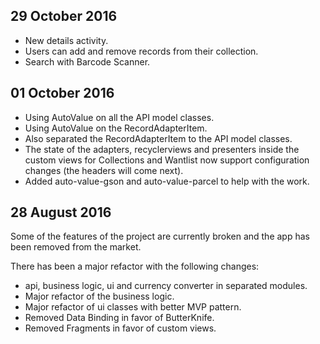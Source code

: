 ## 29 October 2016

- New details activity.
- Users can add and remove records from their collection.
- Search with Barcode Scanner.

## 01 October 2016

- Using AutoValue on all the API model classes.
- Using AutoValue on the RecordAdapterItem.
- Also separated the RecordAdapterItem to the API model classes.
- The state of the adapters, recyclerviews and presenters inside the custom views for Collections and Wantlist now support configuration changes (the headers will come next).
- Added auto-value-gson and auto-value-parcel to help with the work.

## 28 August 2016

Some of the features of the project are currently broken and the app has been removed from the market.

There has been a major refactor with the following changes:

- api, business logic, ui and currency converter in separated modules.
- Major refactor of the business logic.
- Major refactor of ui classes with better MVP pattern.
- Removed Data Binding in favor of ButterKnife.
- Removed Fragments in favor of custom views.
